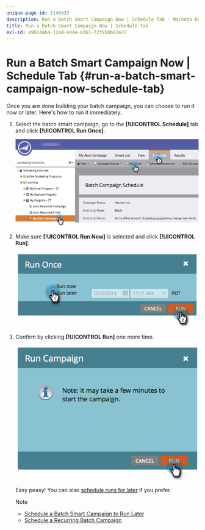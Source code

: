 ```yaml
---
unique-page-id: 1146933
description: Run a Batch Smart Campaign Now | Schedule Tab - Marketo Docs - Product Documentation
title: Run a Batch Smart Campaign Now | Schedule Tab
exl-id: a9014ab4-12a4-44ae-a361-72f95bb62e27
---
```

# Run a Batch Smart Campaign Now | Schedule Tab {#run-a-batch-smart-campaign-now-schedule-tab}

Once you are done building your batch campaign, you can choose to run it now or later. Here's how to run it immediately.

1. Select the batch smart campaign, go to the **[!UICONTROL Schedule]** tab and click **[!UICONTROL Run Once]**.

   ![](assets/runcampaignnow-hands.png)

1. Make sure **[!UICONTROL Run Now]** is selected and click **[!UICONTROL Run]**.

   ![](assets/image2014-9-19-15-3a57-3a4.png)

1. Confirm by clicking **[!UICONTROL Run]** one more time.

   ![](assets/image2014-9-19-15-3a57-3a19.png)

   Easy peasy! You can also [schedule runs for later](/help/marketo/product-docs/core-marketo-concepts/smart-campaigns/using-smart-campaigns/schedule-a-batch-smart-campaign-to-run-later.md) if you prefer.

   >[!NOTE]
   >
   >* [Schedule a Batch Smart Campaign to Run Later](/help/marketo/product-docs/core-marketo-concepts/smart-campaigns/using-smart-campaigns/schedule-a-batch-smart-campaign-to-run-later.md)
   >* [Schedule a Recurring Batch Campaign](/help/marketo/product-docs/core-marketo-concepts/smart-campaigns/using-smart-campaigns/schedule-a-recurring-batch-campaign.md)
